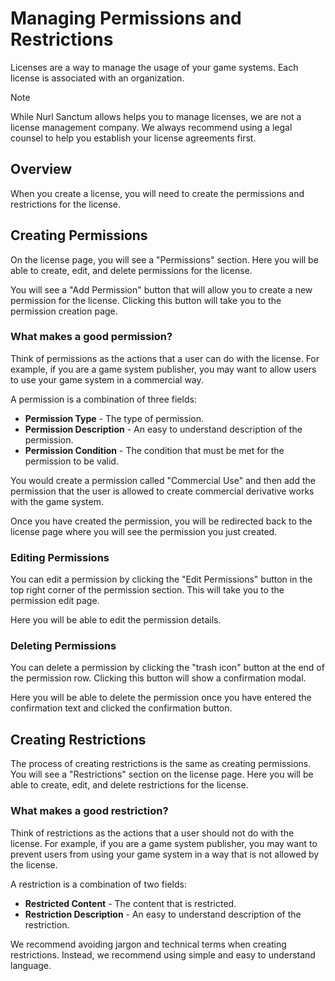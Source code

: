 # Managing Permissions and Restrictions

Licenses are a way to manage the usage of your game systems. Each license is associated with an organization.

> [!NOTE]
> While Nurl Sanctum allows helps you to manage licenses, we are not a license management company. We always recommend using a legal counsel to help you establish your license agreements first.

## Overview

When you create a license, you will need to create the permissions and restrictions for the license.

## Creating Permissions

On the license page, you will see a "Permissions" section. Here you will be able to create, edit, and delete permissions for the license.

You will see a "Add Permission" button that will allow you to create a new permission for the license. Clicking this button will take you to the permission creation page.

### What makes a good permission?

Think of permissions as the actions that a user can do with the license. For example, if you are a game system publisher, you may want to allow users to use your game system in a commercial way.

A permission is a combination of three fields:

- **Permission Type** - The type of permission.
- **Permission Description** - An easy to understand description of the permission.
- **Permission Condition** - The condition that must be met for the permission to be valid.

You would create a permission called "Commercial Use" and then add the permission that the user is allowed to create commercial derivative works with the game system.

Once you have created the permission, you will be redirected back to the license page where you will see the permission you just created.

### Editing Permissions

You can edit a permission by clicking the "Edit Permissions" button in the top right corner of the permission section. This will take you to the permission edit page.

Here you will be able to edit the permission details.

### Deleting Permissions

You can delete a permission by clicking the "trash icon" button at the end of the permission row. Clicking this button will show a confirmation modal.

Here you will be able to delete the permission once you have entered the confirmation text and clicked the confirmation button.

## Creating Restrictions

The process of creating restrictions is the same as creating permissions. You will see a "Restrictions" section on the license page. Here you will be able to create, edit, and delete restrictions for the license.

### What makes a good restriction?

Think of restrictions as the actions that a user should not do with the license. For example, if you are a game system publisher, you may want to prevent users from using your game system in a way that is not allowed by the license.

A restriction is a combination of two fields:

- **Restricted Content** - The content that is restricted.
- **Restriction Description** - An easy to understand description of the restriction.

We recommend avoiding jargon and technical terms when creating restrictions. Instead, we recommend using simple and easy to understand language.
